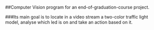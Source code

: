 ##Computer Vision program for an end-of-graduation-course project.

###Its main goal is to locate in a video stream a two-color traffic light model, analyse which led is on and take an action based on it.
